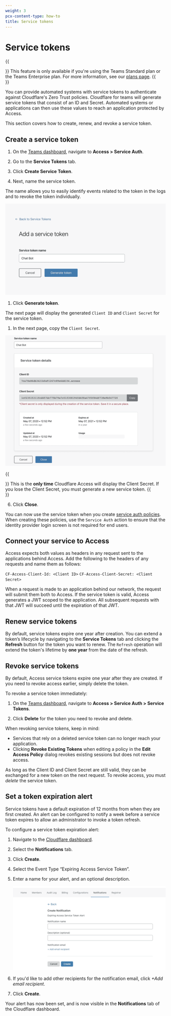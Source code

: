 ```yaml
---
weight: 3
pcx-content-type: how-to
title: Service tokens
---
```


# Service tokens

{{<Aside>}}
This feature is only available if you're using the Teams Standard plan or the Teams Enterprise plan. For more information, see our [plans page](https://www.cloudflare.com/teams-pricing/).
{{</Aside>}}

You can provide automated systems with service tokens to authenticate against Cloudflare's Zero Trust policies. Cloudflare for teams will generate service tokens that consist of an ID and Secret. Automated systems or applications can then use these values to reach an application protected by Access.

This section covers how to create, renew, and revoke a service token.

## Create a service token

1. On the [Teams dashboard](https://dash.teams.cloudflare.com), navigate to **Access > Service Auth**.

1. Go to the **Service Tokens** tab.

1. Click **Create Service Token**.

1. Next, name the service token.

The name allows you to easily identify events related to the token in the logs and to revoke the token individually.

![Name Service Token](../../static/documentation/identity/users/service-token-name.png)

1. Click **Generate token**.

The next page will display the generated `Client ID` and `Client Secret` for the service token.

1. In the next page, copy the `Client Secret`.

![Access Service Token card](../../static/documentation/identity/users/detail-service-token.png)

{{<Aside type="warning" header="Important">}}
This is the **only time** Cloudflare Access will display the Client Secret. If you lose the Client Secret, you must generate a new service token.
{{</Aside>}}

6. Click **Close**.

You can now use the service token when you create [service auth policies](/policies/zero-trust/). When creating these policies, use the `Service Auth` action to ensure that the identity provider login screen is not required for end users.

## Connect your service to Access

Access expects both values as headers in any request sent to the applications behind Access. Add the following to the headers of any requests and name them as follows:

`CF-Access-Client-Id: <Client ID>`
`CF-Access-Client-Secret: <Client Secret>`

When a request is made to an application behind our network, the request will submit them both to Access. If the service token is valid, Access generates a JWT scoped to the application. All subsequent requests with that JWT will succeed until the expiration of that JWT.

## Renew service tokens

By default, service tokens expire one year after creation. You can extend a token’s lifecycle by navigating to the **Service Tokens** tab and clicking the **Refresh** button for the token you want to renew.
The `Refresh` operation will extend the token's lifetime by **one year** from the date of the refresh.

## Revoke service tokens

By default, Access service tokens expire one year after they are created. If you need to revoke access earlier, simply delete the token.

To revoke a service token immediately:

1. On the [Teams dashboard](https://dash.teams.cloudflare.com), navigate to **Access > Service Auth > Service Tokens**.

1. Click **Delete** for the token you need to revoke and delete.

When revoking service tokens, keep in mind:

- Services that rely on a deleted service token can no longer reach your application.
- Clicking **Revoke Existing Tokens** when editing a policy in the **Edit Access Policy** dialog revokes existing sessions but does not revoke access.

As long as the Client ID and Client Secret are still valid, they can be exchanged for a new token on the next request. To revoke access, you must _delete_ the service token.

## Set a token expiration alert

Service tokens have a default expiration of 12 months from when they are first created. An alert can be configured to notify a week before a service token expires to allow an administrator to invoke a token refresh.

To configure a service token expiration alert:

1. Navigate to the [Cloudflare dashboard](https://dash.cloudflare.com).

1. Select the **Notifications** tab.

1. Click **Create**.

1. Select the Event Type “Expiring Access Service Token”.

1. Enter a name for your alert, and an optional description.

   ![Expiration notification](../../static/documentation/identity/users/notification-token.png)

1. If you'd like to add other recipients for the notification email, click _+Add email recipient_.

1. Click **Create**.

Your alert has now been set, and is now visible in the **Notifications** tab of the Cloudflare dashboard.